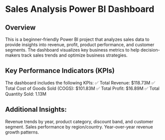 # Sales Analysis Power BI Dashboard

## Overview
This is a beginner-friendly Power BI project that analyzes sales data to provide insights into revenue, profit, product performance, and customer segments. The dashboard visualizes key business metrics to help decision-makers track sales trends and optimize business strategies.

## Key Performance Indicators (KPIs)
The dashboard includes the following KPIs:
✅ Total Revenue: $118.73M
✅ Total Cost of Goods Sold (COGS): $101.83M
✅ Total Profit: $16.89M
✅ Total Quantity Sold: 1.13M

## Additional Insights:

Revenue trends by year, product category, discount band, and customer segment.
Sales performance by region/country.
Year-over-year revenue growth patterns.
